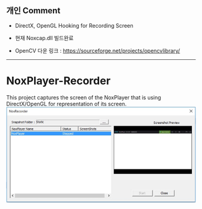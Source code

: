 ## 개인 Comment

* DirectX, OpenGL Hooking for Recording Screen

* 현재 Noxcap.dll 빌드완료
* OpenCV 다운 링크 : https://sourceforge.net/projects/opencvlibrary/

---

# NoxPlayer-Recorder
This project captures the screen of the NoxPlayer that is using DirectX/OpenGL for representation of its screen.
![](s1.jpg)
